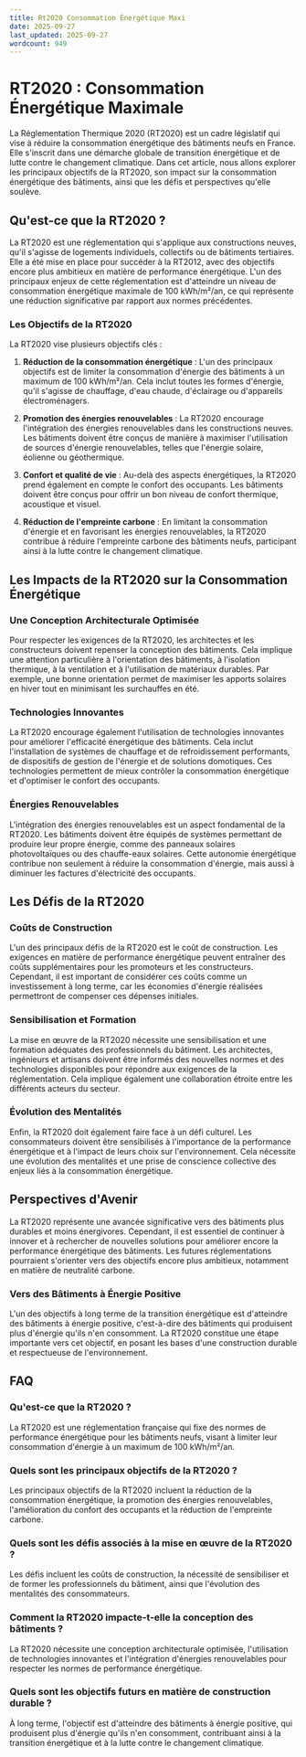 ```yaml
---
title: Rt2020 Consommation Énergétique Maxi
date: 2025-09-27
last_updated: 2025-09-27
wordcount: 949
---
```


# RT2020 : Consommation Énergétique Maximale

La Réglementation Thermique 2020 (RT2020) est un cadre législatif qui vise à réduire la consommation énergétique des bâtiments neufs en France. Elle s'inscrit dans une démarche globale de transition énergétique et de lutte contre le changement climatique. Dans cet article, nous allons explorer les principaux objectifs de la RT2020, son impact sur la consommation énergétique des bâtiments, ainsi que les défis et perspectives qu'elle soulève.

## Qu'est-ce que la RT2020 ?

La RT2020 est une réglementation qui s'applique aux constructions neuves, qu'il s'agisse de logements individuels, collectifs ou de bâtiments tertiaires. Elle a été mise en place pour succéder à la RT2012, avec des objectifs encore plus ambitieux en matière de performance énergétique. L'un des principaux enjeux de cette réglementation est d'atteindre un niveau de consommation énergétique maximale de 100 kWh/m²/an, ce qui représente une réduction significative par rapport aux normes précédentes.

### Les Objectifs de la RT2020

La RT2020 vise plusieurs objectifs clés :

1. **Réduction de la consommation énergétique** : L'un des principaux objectifs est de limiter la consommation d'énergie des bâtiments à un maximum de 100 kWh/m²/an. Cela inclut toutes les formes d'énergie, qu'il s'agisse de chauffage, d'eau chaude, d'éclairage ou d'appareils électroménagers.

2. **Promotion des énergies renouvelables** : La RT2020 encourage l'intégration des énergies renouvelables dans les constructions neuves. Les bâtiments doivent être conçus de manière à maximiser l'utilisation de sources d'énergie renouvelables, telles que l'énergie solaire, éolienne ou géothermique.

3. **Confort et qualité de vie** : Au-delà des aspects énergétiques, la RT2020 prend également en compte le confort des occupants. Les bâtiments doivent être conçus pour offrir un bon niveau de confort thermique, acoustique et visuel.

4. **Réduction de l'empreinte carbone** : En limitant la consommation d'énergie et en favorisant les énergies renouvelables, la RT2020 contribue à réduire l'empreinte carbone des bâtiments neufs, participant ainsi à la lutte contre le changement climatique.

## Les Impacts de la RT2020 sur la Consommation Énergétique

### Une Conception Architecturale Optimisée

Pour respecter les exigences de la RT2020, les architectes et les constructeurs doivent repenser la conception des bâtiments. Cela implique une attention particulière à l'orientation des bâtiments, à l'isolation thermique, à la ventilation et à l'utilisation de matériaux durables. Par exemple, une bonne orientation permet de maximiser les apports solaires en hiver tout en minimisant les surchauffes en été.

### Technologies Innovantes

La RT2020 encourage également l'utilisation de technologies innovantes pour améliorer l'efficacité énergétique des bâtiments. Cela inclut l'installation de systèmes de chauffage et de refroidissement performants, de dispositifs de gestion de l'énergie et de solutions domotiques. Ces technologies permettent de mieux contrôler la consommation énergétique et d'optimiser le confort des occupants.

### Énergies Renouvelables

L'intégration des énergies renouvelables est un aspect fondamental de la RT2020. Les bâtiments doivent être équipés de systèmes permettant de produire leur propre énergie, comme des panneaux solaires photovoltaïques ou des chauffe-eaux solaires. Cette autonomie énergétique contribue non seulement à réduire la consommation d'énergie, mais aussi à diminuer les factures d'électricité des occupants.

## Les Défis de la RT2020

### Coûts de Construction

L'un des principaux défis de la RT2020 est le coût de construction. Les exigences en matière de performance énergétique peuvent entraîner des coûts supplémentaires pour les promoteurs et les constructeurs. Cependant, il est important de considérer ces coûts comme un investissement à long terme, car les économies d'énergie réalisées permettront de compenser ces dépenses initiales.

### Sensibilisation et Formation

La mise en œuvre de la RT2020 nécessite une sensibilisation et une formation adéquates des professionnels du bâtiment. Les architectes, ingénieurs et artisans doivent être informés des nouvelles normes et des technologies disponibles pour répondre aux exigences de la réglementation. Cela implique également une collaboration étroite entre les différents acteurs du secteur.

### Évolution des Mentalités

Enfin, la RT2020 doit également faire face à un défi culturel. Les consommateurs doivent être sensibilisés à l'importance de la performance énergétique et à l'impact de leurs choix sur l'environnement. Cela nécessite une évolution des mentalités et une prise de conscience collective des enjeux liés à la consommation énergétique.

## Perspectives d'Avenir

La RT2020 représente une avancée significative vers des bâtiments plus durables et moins énergivores. Cependant, il est essentiel de continuer à innover et à rechercher de nouvelles solutions pour améliorer encore la performance énergétique des bâtiments. Les futures réglementations pourraient s'orienter vers des objectifs encore plus ambitieux, notamment en matière de neutralité carbone.

### Vers des Bâtiments à Énergie Positive

L'un des objectifs à long terme de la transition énergétique est d'atteindre des bâtiments à énergie positive, c'est-à-dire des bâtiments qui produisent plus d'énergie qu'ils n'en consomment. La RT2020 constitue une étape importante vers cet objectif, en posant les bases d'une construction durable et respectueuse de l'environnement.

## FAQ

### Qu'est-ce que la RT2020 ?

La RT2020 est une réglementation française qui fixe des normes de performance énergétique pour les bâtiments neufs, visant à limiter leur consommation d'énergie à un maximum de 100 kWh/m²/an.

### Quels sont les principaux objectifs de la RT2020 ?

Les principaux objectifs de la RT2020 incluent la réduction de la consommation énergétique, la promotion des énergies renouvelables, l'amélioration du confort des occupants et la réduction de l'empreinte carbone.

### Quels sont les défis associés à la mise en œuvre de la RT2020 ?

Les défis incluent les coûts de construction, la nécessité de sensibiliser et de former les professionnels du bâtiment, ainsi que l'évolution des mentalités des consommateurs.

### Comment la RT2020 impacte-t-elle la conception des bâtiments ?

La RT2020 nécessite une conception architecturale optimisée, l'utilisation de technologies innovantes et l'intégration d'énergies renouvelables pour respecter les normes de performance énergétique.

### Quels sont les objectifs futurs en matière de construction durable ?

À long terme, l'objectif est d'atteindre des bâtiments à énergie positive, qui produisent plus d'énergie qu'ils n'en consomment, contribuant ainsi à la transition énergétique et à la lutte contre le changement climatique.